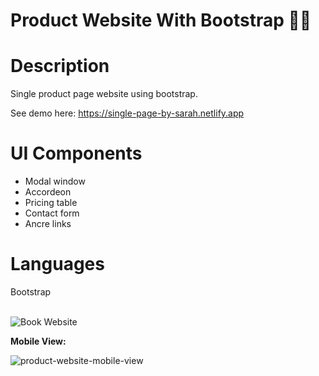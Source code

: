 # Product Website With Bootstrap 📖✨

<h1>Description</h1>

Single product page website using bootstrap.

See demo here: https://single-page-by-sarah.netlify.app
<h1>UI Components</h1>

- Modal window
- Accordeon
- Pricing table
- Contact form
- Ancre links

<h1>Languages</h1>
Bootstrap
<br/>
<br/>

![Book Website](https://user-images.githubusercontent.com/79552516/166926839-6b29d861-b3a9-416d-a43b-7f9375ccd8f5.png)

<strong>Mobile View:</strong>

![product-website-mobile-view](https://user-images.githubusercontent.com/79552516/168602111-95d49109-1fde-493d-a5c9-fb1140049734.png)
